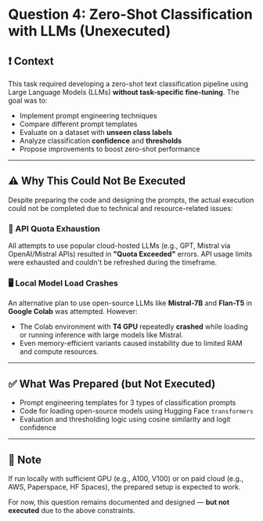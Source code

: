 # Question 4: Zero-Shot Classification with LLMs (Unexecuted)

## ❗ Context

This task required developing a zero-shot text classification pipeline using Large Language Models (LLMs) **without task-specific fine-tuning**. The goal was to:

- Implement prompt engineering techniques
- Compare different prompt templates
- Evaluate on a dataset with **unseen class labels**
- Analyze classification **confidence** and **thresholds**
- Propose improvements to boost zero-shot performance

---

## ⚠️ Why This Could Not Be Executed

Despite preparing the code and designing the prompts, the actual execution could not be completed due to technical and resource-related issues:

### 🔑 API Quota Exhaustion
All attempts to use popular cloud-hosted LLMs (e.g., GPT, Mistral via OpenAI/Mistral APIs) resulted in **"Quota Exceeded"** errors. API usage limits were exhausted and couldn't be refreshed during the timeframe.

### 🖥️ Local Model Load Crashes
An alternative plan to use open-source LLMs like **Mistral-7B** and **Flan-T5** in **Google Colab** was attempted. However:
- The Colab environment with **T4 GPU** repeatedly **crashed** while loading or running inference with large models like Mistral.
- Even memory-efficient variants caused instability due to limited RAM and compute resources.

---

## ✅ What Was Prepared (but Not Executed)

- Prompt engineering templates for 3 types of classification prompts
- Code for loading open-source models using Hugging Face `transformers`
- Evaluation and thresholding logic using cosine similarity and logit confidence

---

## 📌 Note

If run locally with sufficient GPU (e.g., A100, V100) or on paid cloud (e.g., AWS, Paperspace, HF Spaces), the prepared setup is expected to work.

For now, this question remains documented and designed — **but not executed** due to the above constraints.
